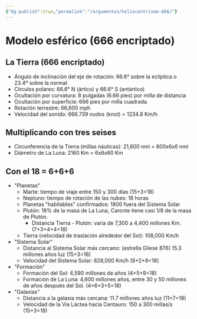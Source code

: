 ```yaml
---
{"dg-publish":true,"permalink":"/argumentos/heliocentrismo-666/"}
---
```


# Modelo esférico (666 encriptado)

## La Tierra (666 encriptado)
- Ángulo de inclinación del eje de rotación: 66.6° sobre la eclíptica o 23.4º sobre la normal
- Círculos polares: 66.6° N (ártico) y 66.6° S (antártico)
- Ocultación por curvatura: 8 pulgadas (6.66 pies) por milla de distancia
- Ocultación por superficie: 666 pies por milla cuadrada
- Rotación terrestre: 66,600 mph
- Velocidad del sonido: 666.739 nudos (knot) = 1234.8 Km/h

## Multiplicando con tres seises
- Circunferencia de la Tierra (millas náuticas): 21,600 nmi = 600x6x6 nmi
- Diámetro de La Luna: 2160 Km = 6x6x60 Km

## Con el 18 = 6+6+6
- "Planetas"
	- Marte: tiempo de viaje entre 150 y 300 días (15+3=18)
	- Neptuno: tiempo de rotación de las nubes: 18 horas
	- Planetas "habitables" confirmados: 1800 fuera del Sistema Solar
	- Plutón: 18% de la masa de La Luna, Caronte tiene casi 1/8 de la masa de Plutón.
		- Distancia Tierra - Plutón: varía de 7,300 a 4,400 millones Km. (7+3+4+4=18)
	- Tierra (velocidad de traslación alrededor del Sol): 108,000 Km/h
- "Sistema Solar"
	- Distancia al Sistema Solar más cercano: (estrella Gliese 876) 15.3 millones años luz (15+3=18)
	- Velocidad del Sistema Solar: 828,000 Km/h (8+2+8=18)
- "Formación"
	- Formación del Sol: 4,590 millones de años (4+5+9=18)
	- Formación de La Luna: 4,600 millones años, entre 30 y 50 millones de años después del Sol. (4+6+3+5=18)
- "Galaxias"
	- Distancia a la galaxia más cercana: 11.7 millones años luz (11+7=18)
	- Velocidad de la Vía Láctea hacia Centauro: 150 a 300 millas/s (15+3=18)